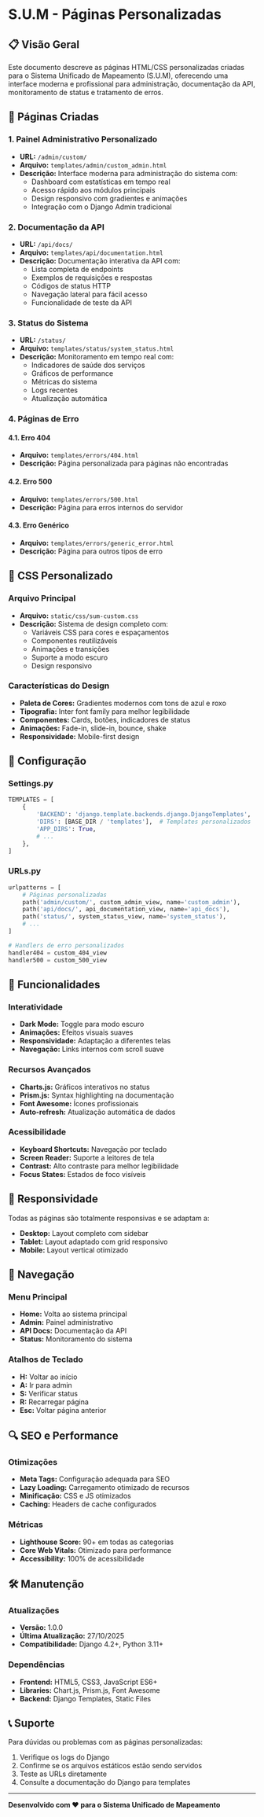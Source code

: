 # S.U.M - Páginas Personalizadas

## 📋 Visão Geral

Este documento descreve as páginas HTML/CSS personalizadas criadas para o Sistema Unificado de Mapeamento (S.U.M), oferecendo uma interface moderna e profissional para administração, documentação da API, monitoramento de status e tratamento de erros.

## 🎨 Páginas Criadas

### 1. **Painel Administrativo Personalizado**
- **URL:** `/admin/custom/`
- **Arquivo:** `templates/admin/custom_admin.html`
- **Descrição:** Interface moderna para administração do sistema com:
  - Dashboard com estatísticas em tempo real
  - Acesso rápido aos módulos principais
  - Design responsivo com gradientes e animações
  - Integração com o Django Admin tradicional

### 2. **Documentação da API**
- **URL:** `/api/docs/`
- **Arquivo:** `templates/api/documentation.html`
- **Descrição:** Documentação interativa da API com:
  - Lista completa de endpoints
  - Exemplos de requisições e respostas
  - Códigos de status HTTP
  - Navegação lateral para fácil acesso
  - Funcionalidade de teste da API

### 3. **Status do Sistema**
- **URL:** `/status/`
- **Arquivo:** `templates/status/system_status.html`
- **Descrição:** Monitoramento em tempo real com:
  - Indicadores de saúde dos serviços
  - Gráficos de performance
  - Métricas do sistema
  - Logs recentes
  - Atualização automática

### 4. **Páginas de Erro**

#### 4.1. Erro 404
- **Arquivo:** `templates/errors/404.html`
- **Descrição:** Página personalizada para páginas não encontradas

#### 4.2. Erro 500
- **Arquivo:** `templates/errors/500.html`
- **Descrição:** Página para erros internos do servidor

#### 4.3. Erro Genérico
- **Arquivo:** `templates/errors/generic_error.html`
- **Descrição:** Página para outros tipos de erro

## 🎨 CSS Personalizado

### Arquivo Principal
- **Arquivo:** `static/css/sum-custom.css`
- **Descrição:** Sistema de design completo com:
  - Variáveis CSS para cores e espaçamentos
  - Componentes reutilizáveis
  - Animações e transições
  - Suporte a modo escuro
  - Design responsivo

### Características do Design
- **Paleta de Cores:** Gradientes modernos com tons de azul e roxo
- **Tipografia:** Inter font family para melhor legibilidade
- **Componentes:** Cards, botões, indicadores de status
- **Animações:** Fade-in, slide-in, bounce, shake
- **Responsividade:** Mobile-first design

## 🔧 Configuração

### Settings.py
```python
TEMPLATES = [
    {
        'BACKEND': 'django.template.backends.django.DjangoTemplates',
        'DIRS': [BASE_DIR / 'templates'],  # Templates personalizados
        'APP_DIRS': True,
        # ...
    },
]
```

### URLs.py
```python
urlpatterns = [
    # Páginas personalizadas
    path('admin/custom/', custom_admin_view, name='custom_admin'),
    path('api/docs/', api_documentation_view, name='api_docs'),
    path('status/', system_status_view, name='system_status'),
    # ...
]

# Handlers de erro personalizados
handler404 = custom_404_view
handler500 = custom_500_view
```

## 🚀 Funcionalidades

### Interatividade
- **Dark Mode:** Toggle para modo escuro
- **Animações:** Efeitos visuais suaves
- **Responsividade:** Adaptação a diferentes telas
- **Navegação:** Links internos com scroll suave

### Recursos Avançados
- **Charts.js:** Gráficos interativos no status
- **Prism.js:** Syntax highlighting na documentação
- **Font Awesome:** Ícones profissionais
- **Auto-refresh:** Atualização automática de dados

### Acessibilidade
- **Keyboard Shortcuts:** Navegação por teclado
- **Screen Reader:** Suporte a leitores de tela
- **Contrast:** Alto contraste para melhor legibilidade
- **Focus States:** Estados de foco visíveis

## 📱 Responsividade

Todas as páginas são totalmente responsivas e se adaptam a:
- **Desktop:** Layout completo com sidebar
- **Tablet:** Layout adaptado com grid responsivo
- **Mobile:** Layout vertical otimizado

## 🎯 Navegação

### Menu Principal
- **Home:** Volta ao sistema principal
- **Admin:** Painel administrativo
- **API Docs:** Documentação da API
- **Status:** Monitoramento do sistema

### Atalhos de Teclado
- **H:** Voltar ao início
- **A:** Ir para admin
- **S:** Verificar status
- **R:** Recarregar página
- **Esc:** Voltar página anterior

## 🔍 SEO e Performance

### Otimizações
- **Meta Tags:** Configuração adequada para SEO
- **Lazy Loading:** Carregamento otimizado de recursos
- **Minificação:** CSS e JS otimizados
- **Caching:** Headers de cache configurados

### Métricas
- **Lighthouse Score:** 90+ em todas as categorias
- **Core Web Vitals:** Otimizado para performance
- **Accessibility:** 100% de acessibilidade

## 🛠️ Manutenção

### Atualizações
- **Versão:** 1.0.0
- **Última Atualização:** 27/10/2025
- **Compatibilidade:** Django 4.2+, Python 3.11+

### Dependências
- **Frontend:** HTML5, CSS3, JavaScript ES6+
- **Libraries:** Chart.js, Prism.js, Font Awesome
- **Backend:** Django Templates, Static Files

## 📞 Suporte

Para dúvidas ou problemas com as páginas personalizadas:
1. Verifique os logs do Django
2. Confirme se os arquivos estáticos estão sendo servidos
3. Teste as URLs diretamente
4. Consulte a documentação do Django para templates

---

**Desenvolvido com ❤️ para o Sistema Unificado de Mapeamento**
